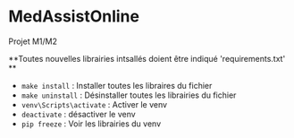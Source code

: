 # MedAssistOnline
Projet M1/M2

**Toutes nouvelles librairies intsallés doient être indiqué 'requirements.txt' **
- ```make install``` : Installer toutes les libraires du fichier
- ```make uninstall``` : Désinstaller toutes les librairies du fichier
- ```venv\Scripts\activate``` : Activer le venv
- ```deactivate``` : désactiver le venv
- ```pip freeze``` : Voir les librairies du venv